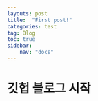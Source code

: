 ```yaml
---
layouts: post
title:  "First post!"
categories: test
tag: Blog
toc: true
sidebar:
    nav: "docs"
---
```


# 깃헙 블로그 시작